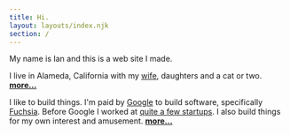 ```yaml
---
title: Hi.
layout: layouts/index.njk
section: /
---
```


My name is Ian and this is a web site I made.

I live in Alameda, California with my [wife](https://www.sharonmckellar.com/), daughters and a cat or two. **[more...](/about)**

I like to build things. I'm paid by [Google](https://www.google.com/) to build software, specifically [Fuchsia](https://fuchsia.dev/). Before Google I worked at [quite a few startups](http://www.linkedin.com/in/ianloic). I also build things for my own interest and amusement. **[more...](/projects)**
